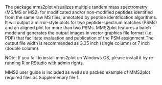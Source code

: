 The package mms2plot visualizes multiple tandem mass spectrometry (MS/MS or MS2) for modificated and/or non-modified peptides identified from the same raw MS files, annotated by peptide identification algorithms. It will output a mirror-style plots for two peptide-spectrum matches (PSMs) and an aligned plot for more than two PSMs. MMS2plot features a batch mode and generates the output images in vector graphics file format (i.e. PDF) that facilitate evaluation and publication of the PSM assignment.The output file width is recommended as 3.35 inch (single column) or 7 inch (double column). 

NOte: If you fail to install mms2plot on Windows OS, please install it by re-running R or RStudio with admin rights.

MMS2 user guide is included as well as a packed example of MMS2plot required files as Supplemenary file 1. 
